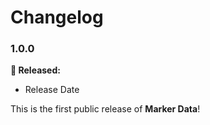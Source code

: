 # Changelog

### 1.0.0
**🎉 Released:**
- Release Date

This is the first public release of **Marker Data**!
